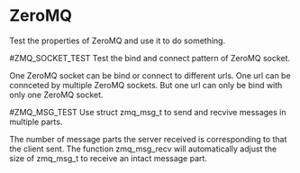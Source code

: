 # ZeroMQ
Test the properties of ZeroMQ and use it to do something.


#ZMQ_SOCKET_TEST
Test the bind and connect pattern of ZeroMQ socket.

One ZeroMQ socket can be bind or connect to different urls.
One url can be connceted by multiple ZeroMQ sockets.
But one url can only be bind with only one ZeroMQ socket.


#ZMQ_MSG_TEST
Use struct zmq_msg_t to send and recvive messages in multiple parts.

The number of message parts the server received is corresponding to that the client sent. 
The function zmq_msg_recv will automatically adjust the size of zmq_msg_t to receive an intact message part.



